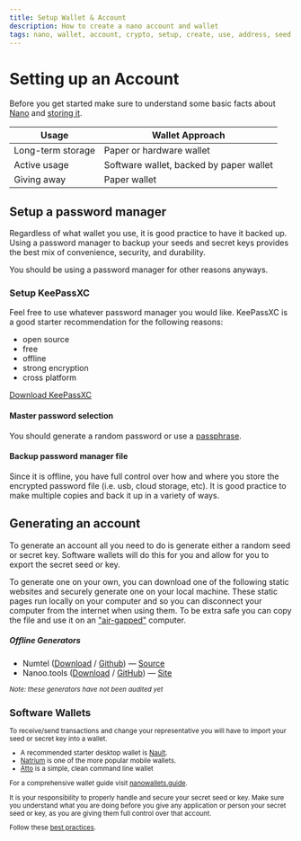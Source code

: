 ```yaml
---
title: Setup Wallet & Account
description: How to create a nano account and wallet
tags: nano, wallet, account, crypto, setup, create, use, address, seed, secure, instructions
---
```


# Setting up an Account

Before you get started make sure to understand some basic facts about [Nano](/getting-started-users/basics) and [storing it](/getting-started-users/storing/basics).

| Usage             | Wallet Approach                         |
| ----------------- | --------------------------------------- |
| Long-term storage | Paper or hardware wallet                |
| Active usage      | Software wallet, backed by paper wallet |
| Giving away       | Paper wallet                            |

## Setup a password manager

Regardless of what wallet you use, it is good practice to have it backed up. Using a password manager to backup your seeds and secret keys provides the best mix of convenience, security, and durability.

You should be using a password manager for other reasons anyways.

### Setup KeePassXC

Feel free to use whatever password manager you would like. KeePassXC is a good starter recommendation for the following reasons:

- open source
- free
- offline
- strong encryption
- cross platform

<a href="https://keepassxc.org/" target="_blank">Download KeePassXC</a>

#### Master password selection

You should generate a random password or use a <a href="https://www.useapassphrase.com/" target="_blank">passphrase</a>.

#### Backup password manager file

Since it is offline, you have full control over how and where you store the encrypted password file (i.e. usb, cloud storage, etc). It is good practice to make multiple copies and back it up in a variety of ways.

## Generating an account

To generate an account all you need to do is generate either a random seed or secret key. Software wallets will do this for you and allow for you to export the secret seed or key.

To generate one on your own, you can download one of the following static websites and securely generate one on your local machine. These static pages run locally on your computer and so you can disconnect your computer from the internet when using them. To be extra safe you can copy the file and use it on an <a href="https://en.wikipedia.org/wiki/Air_gap_(networking)" target="_blank">"air-gapped"</a> computer.

##### Offline Generators

- Numtel (<a href="/resources/numtel-account-generator.html" download>Download</a> / <a href="https://raw.githubusercontent.com/mistakia/nano-community/main/resources/numtel-account-generator.html" target="_blank">Github</a>) — <a href="https://github.com/numtel/rai-paper-wallet/" target="_blank">Source</a>
- Nanoo.tools (<a href="/resources/nanoo-tools-account-generator.html" download>Download</a> / <a href="https://raw.githubusercontent.com/mistakia/nano-community/main/resources/nanoo-tools-account-generator.html" target="_blank">GitHub</a>) — <a href="https://nanoo.tools/light-paperwallets" target="_blank">Site</a>

<small>_Note: these generators have not been audited yet_</a>

## Software Wallets

To receive/send transactions and change your representative you will have to import your seed or secret key into a wallet.

- A recommended starter desktop wallet is <a href="https://github.com/Nault/Nault" target="_blank">Nault<a/>.
- <a href="https://natrium.io/" target="_blank">Natrium</a> is one of the more popular mobile wallets.
- <a href="https://github.com/codesoap/atto" target="_blank">Atto</a> is a simple, clean command line wallet

For a comprehensive wallet guide visit <a href="https://nanowallets.guide/" target="_blank">nanowallets.guide</a>.

It is your responsibility to properly handle and secure your secret seed or key. Make sure you understand what you are doing before you give any application or person your secret seed or key, as you are giving them full control over that account.

Follow these [best practices](/getting-started-users/best-practices).
